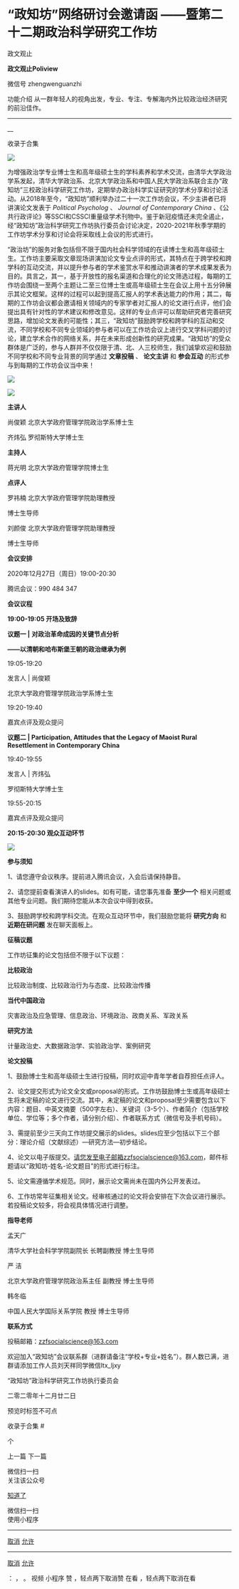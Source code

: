 

#  “政知坊”网络研讨会邀请函 ——暨第二十二期政治科学研究工作坊

政文观止  

**政文观止Poliview** 

微信号 zhengwenguanzhi

功能介绍 从一群年轻人的视角出发，专业、专注、专解海内外比较政治经济研究的前沿佳作。

____

__

收录于合集

  

![](images/187/2.png)

为增强政治学专业博士生和高年级硕士生的学科素养和学术交流，由清华大学政治学系发起，清华大学政治系、北京大学政治系和中国人民大学政治系联合主办“政知坊”三校政治科学研究工作坊，定期举办政治科学实证研究的学术分享和讨论活动。从2018年至今，“政知坊”顺利举办过二十一次工作坊会议，不少主讲者已将讲演论文发表于
_Political Psycholog_ 、 _Journal of Contemporary China_
、《公共行政评论》等SSCI和CSSCI重量级学术刊物中。鉴于新冠疫情还未完全遏止，经“政知坊”政治科学研究工作坊执行委员会讨论决定，2020-2021年秋季学期的工作坊学术分享和讨论会将采取线上会议的形式进行。

  

“政治坊”的服务对象包括但不限于国内社会科学领域的在读博士生和高年级硕士生。工作坊主要采取文章现场讲演加论文专业点评的形式，其特点在于跨学校和跨学科的互动交流，并以提升参与者的学术鉴赏水平和推动讲演者的学术成果发表为目的。具言之，其一，基于开放性的报名渠道和合理化的论文筛选过程，每期的工作坊会围绕一至两个主题让二至三位博士生或高年级硕士生在会议上用十五分钟展示其论文框架。这样的过程可以起到提高汇报人的学术表达能力的作用；其二，每期的工作坊会议都会邀请相关领域内的专家学者对汇报人的论文进行点评，他们会提出具有针对性的学术建议和修改意见。这样的专业点评可以帮助研究者完善研究思路，增加论文发表的可能性；其三，“政知坊”鼓励跨学校和跨学科的互动和交流，不同学校和不同专业领域的参与者可以在工作坊会议上进行交叉学科问题的讨论，建立学术合作的网络关系，并在未来形成创新性的研究成果。“政知坊”的受众群体是广泛的，参与人群并不仅仅限于清、北、人三校师生，我们诚挚欢迎和鼓励不同学校和不同专业背景的同学通过
**文章投稿** 、 **论文主讲** 和 **参会互动** 的形式参与到每期的工作坊会议当中来！

  

![](images/187/3.jpeg)

  

  

![](images/187/4.png)

  

 **主讲人**

尚俊颖 北京大学政府管理学院政治学系博士生

  

齐炜弘 罗彻斯特大学博士生

  

 **主持人**

蒋光明 北京大学政府管理学院博士生

  

 **点评人**

罗祎楠 北京大学政府管理学院助理教授

博士生导师

刘颜俊 北京大学政府管理学院助理教授

博士生导师

  

 **会议安排**

2020年12月27日（周日）19:00-20:30

  

腾讯会议：990 484 347

  

 **会议议程**

 **19:00-19:05 开场及致辞**

  

 **议题一 |** **对政治革命成因的关键节点分析**

 **——以清朝和哈布斯堡王朝的政治继承为例**

  

19:05-19:20

  

发言人 | 尚俊颖

北京大学政府管理学院政治学系博士生

  

19:20-19:40

  

嘉宾点评及观众提问

  

 **议题二 | Participation, Attitudes that the Legacy of Maoist Rural Resettlement
in Contemporary China**

  

19:40-19:55

  

发言人 | 齐炜弘

罗彻斯特大学博士生

  

19:55-20:15

  

嘉宾点评及观众提问

  

 **20:15-20:30 观众互动环节**

  

![](images/187/5.png)

  

 **参与须知**

1、请您遵守会议秩序。提前进入腾讯会议，入会后请保持静音。

  

2、请您提前查看演讲人的slides。如有可能，请您事先准备 **至少一个** 相关问题或其他专业问题。我们期待您能从本次会议中得到收获。

  

3、鼓励跨学校和跨学科交流。在观众互动环节中，我们鼓励您能将 **研究方向** 和 **近期在研问题** 发在聊天面板上。

  

 **征稿议题**

工作坊征集的论文包括但不限于以下议题：

  

 **比较政治**

比较政治制度、比较政治行为与态度、比较政治传播

  

 **当代中国政治**

灾害政治及应急管理、信息政治、环境政治、政商关系、军政关系

  

 **研究方法**

计量政治史、大数据政治学、实验政治学、案例研究

  

 **论文投稿**

1、鼓励博士生和高年级硕士生进行投稿，同时欢迎中青年学者自荐担任点评人。

  

2、论文提交形式为论文全文或proposal的形式。工作坊鼓励博士生或高年级硕士生将未定稿的论文进行交流。其中，未定稿的论文和proposal至少需要包含以下内容：题目、中英文摘要（500字左右）、关键词（3-5个）、作者简介（包括学校单位、学位等；多个作者，请分别介绍）、作者联系方式（微信号及手机号码）。

  

3、需提前至少三天向工作坊提交展示的slides。slides应至少包括以下三个部分：理论介绍（文献综述）—研究方法—初步结论。

  

4、论文以电子版提交。请您发至电子邮箱zzfsocialscience@163.com，邮件标题请以“政知坊-姓名-论文题目”的形式进行标注。

  

5、论文需遵循学术规范。同时，展示论文需尚未在国内外公开发表过。

  

6、工作坊常年征集相关论文。经审核通过的论文将会安排在下次会议进行展示。若投稿论文较多，将会视具体情况进行调整。

  

 **指导老师**

孟天广

清华大学社会科学学院副院长 长聘副教授 博士生导师

  

严 洁

北京大学政府管理学院政治系主任 副教授 博士生导师

  

韩冬临

中国人民大学国际关系学院 教授 博士生导师

  

 **联系方式**

投稿邮箱：zzfsocialscience@163.com

  

欢迎加入“政知坊”会议联系群（进群请备注“学校+专业+姓名”）。群人数已满，进群请添加工作人员刘天祥同学微信ltx_ljxy

  

“政知坊”政治科学研究工作坊执行委员会

二零二零年十二月廿二日

预览时标签不可点

收录于合集 #

个

上一篇 下一篇



微信扫一扫  
关注该公众号

[知道了](javascript:;)

 微信扫一扫  
使用小程序

****

[取消](javascript:void\(0\);) [允许](javascript:void\(0\);)

****

[取消](javascript:void\(0\);) [允许](javascript:void\(0\);)

： ， 。 视频 小程序 赞 ，轻点两下取消赞 在看 ，轻点两下取消在看

